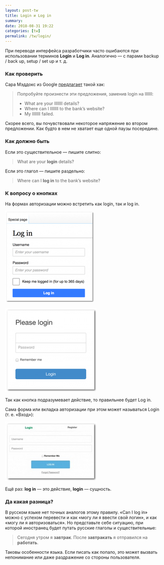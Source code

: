 ```yaml
---
layout: post-tw
title: Login и Log in
summary: 
date: 2018-08-31 19:22
categories: [tw]
permalink: /tw/login/
---
```

При переводе интерфейса разработчики часто ошибаются при использовании терминов **Login** и **Log in**. Аналогично — с парами backup / back up, setup / set up и т. д.

### Как проверить

Сара Мэддокс из Google <a href="https://ffeathers.wordpress.com/2014/04/06/login-or-log-in-a-way-to-choose-one-word-or-two/" target="_blank">предлагает</a> такой хак:

> Попробуйте произнести эти предложения, заменив login на lllllll:
> - What are your llllllll details?
> - Where can I llllllll to the bank’s website?
> - My llllllll failed.

Скорее всего, вы почувствовали некоторое напряжение во втором предложении. Как будто в нем не хватает еще одной паузы посередине.

### Как должно быть
Если это существительное — пишите слитно:
> What are your **login** details?

Если это глагол — пишите раздельно: 
> Where can I **log in** to the bank’s website?


### К вопросу о кнопках
На формах авторизации можно встретить как login, так и log in.

![](/images/posts/TW-Login-1.png)

![](/images/posts/TW-Login-2.png)

Так как кнопка подразумевает действие, то правильнее будет Log in.

Сама форма или вкладка авторизации при этом может называться Login (т. е. «Вход»):

![](/images/posts/TW-Login-3.jpg)

Ещё раз: **log in** — это действие, **login** — сущность.


### Да какая разница?
В русском языке нет точных аналогов этому правилу. «Can I log in» можно с успехом перевести и как «могу ли я ввести свой логин», и как «могу ли я авторизоваться». Но представьте себе ситуацию, при которой иностранец будет путать русские глаголы и существительные:

> Сегодня утром я **завтрак**.
> После **завтракать** я отправился на **работать**.

Таковы особенности языка. Если писать как попало, это может вызвать непонимание или даже раздражение со стороны пользователя. 